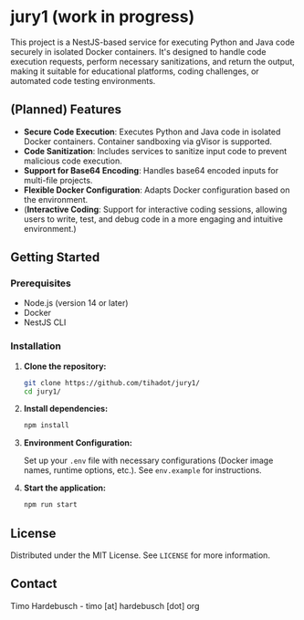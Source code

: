 # jury1 (work in progress)

This project is a NestJS-based service for executing Python and Java code securely in isolated Docker containers. It's designed to handle code execution requests, perform necessary sanitizations, and return the output, making it suitable for educational platforms, coding challenges, or automated code testing environments.

## (Planned) Features

- **Secure Code Execution**: Executes Python and Java code in isolated Docker containers. Container sandboxing via gVisor is supported.
- **Code Sanitization**: Includes services to sanitize input code to prevent malicious code execution.
- **Support for Base64 Encoding**: Handles base64 encoded inputs for multi-file projects.
- **Flexible Docker Configuration**: Adapts Docker configuration based on the environment.
- (**Interactive Coding**: Support for interactive coding sessions, allowing users to write, test, and debug code in a more engaging and intuitive environment.)

## Getting Started

### Prerequisites

- Node.js (version 14 or later)
- Docker
- NestJS CLI

### Installation

1. **Clone the repository:**

   ```sh
   git clone https://github.com/tihadot/jury1/
   cd jury1/
   ```

2. **Install dependencies:**

   ```sh
   npm install
   ```

3. **Environment Configuration:**

   Set up your `.env` file with necessary configurations (Docker image names, runtime options, etc.). See `env.example` for instructions.

4. **Start the application:**

   ```sh
   npm run start
   ```

## License

Distributed under the MIT License. See `LICENSE` for more information.

## Contact

Timo Hardebusch - timo [at] hardebusch [dot] org

